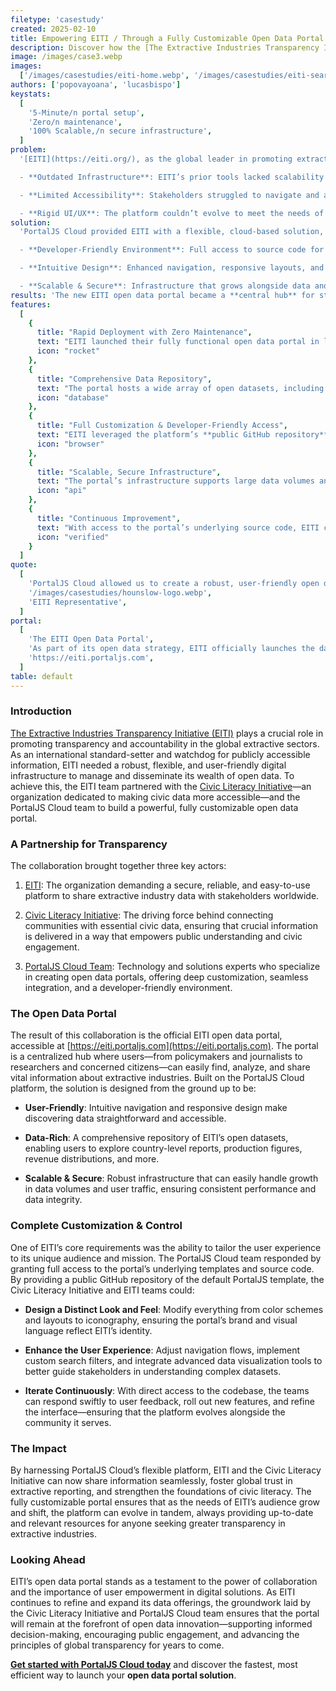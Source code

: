 ```yaml
---
filetype: 'casestudy'
created: 2025-02-10
title: Empowering EITI / Through a Fully Customizable Open Data Portal in Minutes
description: Discover how the [The Extractive Industries Transparency Initiative (EITI)](https://eiti.org/) partnered with the [Civic Literacy Initiative](https://civicliteraci.es/) and PortalJS Cloud to create a fully customizable open data portal. Access in-depth, reliable datasets on extractive industries worldwide, explore intuitive data visualizations, and enjoy a responsive, user-friendly experience.
image: /images/case3.webp
images:
  ['/images/casestudies/eiti-home.webp', '/images/casestudies/eiti-search.webp']
authors: ['popovayoana', 'lucasbispo']
keystats:
  [
    '5-Minute/n portal setup',
    'Zero/n maintenance',
    '100% Scalable,/n secure infrastructure',
  ]
problem:
  '[EITI](https://eiti.org/), as the global leader in promoting extractive industry transparency, required a robust, scalable, and **customizable digital platform**. Their goal was to consolidate vast datasets into an easy-to-navigate, user-friendly portal while ensuring seamless **data dissemination** to policymakers, journalists, and the public. Additionally, they needed full control over design and functionality without a dedicated IT team. Some of their challenges included:

  - **Outdated Infrastructure**: EITI’s prior tools lacked scalability and customization.

  - **Limited Accessibility**: Stakeholders struggled to navigate and analyze complex datasets.

  - **Rigid UI/UX**: The platform couldn’t evolve to meet the needs of a diverse global audience.'
solution:
  'PortalJS Cloud provided EITI with a flexible, cloud-based solution, enabling the creation of a centralized open data portal **in minutes**. With its full access to the underlying source code, EITI can easily tailor the platform’s UI/UX, ensuring continuous improvements and a seamless path toward greater transparency, accountability, and civic engagement.

  - **Developer-Friendly Environment**: Full access to source code for seamless iteration.

  - **Intuitive Design**: Enhanced navigation, responsive layouts, and data visualization tools.

  - **Scalable & Secure**: Infrastructure that grows alongside data and user demands.'
results: 'The new EITI open data portal became a **central hub** for stakeholders to access detailed reports, visualize extractive industry data, and explore global datasets effortlessly. The scalable infrastructure and rapid deployment empowered EITI to focus on their mission of transparency without being burdened by IT complexities.'
features:
  [
    {
      title: "Rapid Deployment with Zero Maintenance",
      text: "EITI launched their fully functional open data portal in less than a day using PortalJS Cloud. The platform eliminates the need for manual IT setup and ongoing maintenance, freeing up resources to focus on critical tasks.",
      icon: "rocket"
    },
    {
      title: "Comprehensive Data Repository",
      text: "The portal hosts a wide array of open datasets, including country-level reports, production figures, and revenue distributions. This makes it a one-stop shop for anyone seeking reliable extractive industry data.",
      icon: "database"
    },
    {
      title: "Full Customization & Developer-Friendly Access",
      text: "EITI leveraged the platform’s **public GitHub repository**, tailoring the portal to align with their branding and mission. They redesigned the UI/UX, integrated advanced data visualizations, and implemented features like **custom search filters** for better data discovery.",
      icon: "browser"
    },
    {
      title: "Scalable, Secure Infrastructure",
      text: "The portal’s infrastructure supports large data volumes and high user traffic without compromising on performance or data security, ensuring reliable access at all times.",
      icon: "api"
    },
    {
      title: "Continuous Improvement",
      text: "With access to the portal’s underlying source code, EITI continuously evolves their platform by responding to user feedback, adding new features, and refining the user experience.",
      icon: "verified"
    }
  ]
quote:
  [
    'PortalJS Cloud allowed us to create a robust, user-friendly open data portal that meets our transparency goals while being adaptable to our evolving needs.',
    '/images/casestudies/hounslow-logo.webp',
    'EITI Representative',
  ]
portal:
  [
    'The EITI Open Data Portal',
    'As part of its open data strategy, EITI officially launches the data portal built on PortalJS with consulting by Datopian.',
    'https://eiti.portaljs.com',
  ]
table: default
---
```


### Introduction

[The Extractive Industries Transparency Initiative (EITI)](https://eiti.org/) plays a crucial role in promoting transparency and accountability in the global extractive sectors. As an international standard-setter and watchdog for publicly accessible information, EITI needed a robust, flexible, and user-friendly digital infrastructure to manage and disseminate its wealth of open data. To achieve this, the EITI team partnered with the [Civic Literacy Initiative](https://civicliteraci.es/)—an organization dedicated to making civic data more accessible—and the PortalJS Cloud team to build a powerful, fully customizable open data portal.

### A Partnership for Transparency

The collaboration brought together three key actors:

1. [EITI](https://eiti.org/): The organization demanding a secure, reliable, and easy-to-use platform to share extractive industry data with stakeholders worldwide.

2. [Civic Literacy Initiative](https://civicliteraci.es/): The driving force behind connecting communities with essential civic data, ensuring that crucial information is delivered in a way that empowers public understanding and civic engagement.

3. [PortalJS Cloud Team](https://portaljs.com): Technology and solutions experts who specialize in creating open data portals, offering deep customization, seamless integration, and a developer-friendly environment.

### The Open Data Portal

The result of this collaboration is the official EITI open data portal, accessible at [https://eiti.portaljs.com](https://eiti.portaljs.com). The portal is a centralized hub where users—from policymakers and journalists to researchers and concerned citizens—can easily find, analyze, and share vital information about extractive industries. Built on the PortalJS Cloud platform, the solution is designed from the ground up to be:

- **User-Friendly**: Intuitive navigation and responsive design make discovering data straightforward and accessible.

- **Data-Rich**: A comprehensive repository of EITI’s open datasets, enabling users to explore country-level reports, production figures, revenue distributions, and more.

- **Scalable & Secure**: Robust infrastructure that can easily handle growth in data volumes and user traffic, ensuring consistent performance and data integrity.

### Complete Customization & Control

One of EITI’s core requirements was the ability to tailor the user experience to its unique audience and mission. The PortalJS Cloud team responded by granting full access to the portal’s underlying templates and source code. By providing a public GitHub repository of the default PortalJS template, the Civic Literacy Initiative and EITI teams could:

- **Design a Distinct Look and Feel**: Modify everything from color schemes and layouts to iconography, ensuring the portal’s brand and visual language reflect EITI’s identity.

- **Enhance the User Experience**: Adjust navigation flows, implement custom search filters, and integrate advanced data visualization tools to better guide stakeholders in understanding complex datasets.

- **Iterate Continuously**: With direct access to the codebase, the teams can respond swiftly to user feedback, roll out new features, and refine the interface—ensuring that the platform evolves alongside the community it serves.

### The Impact

By harnessing PortalJS Cloud’s flexible platform, EITI and the Civic Literacy Initiative can now share information seamlessly, foster global trust in extractive reporting, and strengthen the foundations of civic literacy. The fully customizable portal ensures that as the needs of EITI’s audience grow and shift, the platform can evolve in tandem, always providing up-to-date and relevant resources for anyone seeking greater transparency in extractive industries.

### Looking Ahead

EITI’s open data portal stands as a testament to the power of collaboration and the importance of user empowerment in digital solutions. As EITI continues to refine and expand its data offerings, the groundwork laid by the Civic Literacy Initiative and PortalJS Cloud team ensures that the portal will remain at the forefront of open data innovation—supporting informed decision-making, encouraging public engagement, and advancing the principles of global transparency for years to come.

**[Get started with PortalJS Cloud today](https://cloud.portaljs.com)** and discover the fastest, most efficient way to launch your **open data portal solution**.
